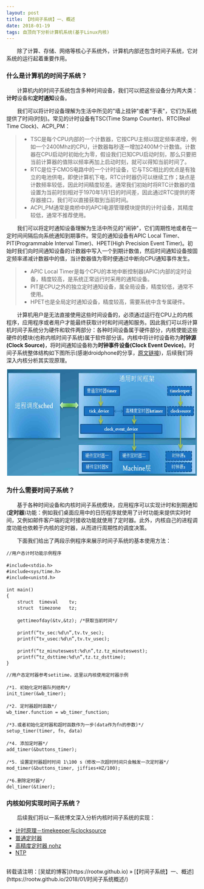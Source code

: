 ```yaml
---
layout: post
title: 【时间子系统】一、概述
date: 2018-01-19 
tags: 自顶向下分析计算机系统(基于Linux内核)
---
```


&emsp;&emsp;除了计算、存储、网络等核心子系统外，计算机内部还包含时间子系统，它对系统的运行起着重要作用。

### 什么是计算机的时间子系统？

&emsp;&emsp;计算机内的时间子系统包含多种时间设备，我们可以把这些设备分为两大类：**计时**设备和**定时通知**设备。

&emsp;&emsp;我们可以将计时设备理解为生活中所见的"墙上挂钟"或者"手表"，它们为系统提供了时间(时刻)。常见的计时设备有TSC(Time Stamp Counter)、RTC(Real Time Clock)、ACPI_PM：

>* TSC是每个CPU内部的一个计数器，它按CPU主频以固定频率递增，例如一个2400Mhz的CPU，计数器每秒逐一增加2400M个计数值。计数器在CPU启动时初始化为零，假设我们已知CPU启动时刻，那么只要把当前计算器的值除以频率再加上启动时刻，就可以得知当前时间了。
>* RTC是位于CMOS电路中的一个计时设备，它与TSC相比的优点是有独立的电池供电，即使计算机下电，RTC计时器仍可以继续工作；缺点是计数频率较低，因此时间精度较差。通常我们初始时将RTC计数器的值设置为当前时刻相对于1970年1月1日的时间差，因此通过RTC提供的寄存器接口，我们可以直接获取到当前时间。
>* ACPI_PM通常是南桥中的APCI电源管理模块提供的计时设备，其精度较低，通常不推荐使用。

&emsp;&emsp;我们可以将定时通知设备理解为生活中所见的"闹钟"，它们周期性地或者在一定时间间隔后向系统通知到期事件。常见的通知设备有APIC Local Timer、PIT(Programmable Interval Timer)、HPET(High Precision Event Timer)。初始时我们向时间通知设备的计数器中写入一个到期计数值，然后时间通知设备按固定频率递减计数器中的值，当计数器值为零时便通过中断向CPU通知事件发生。

>* APIC Local Timer是每个CPU的本地中断控制器(APIC)内部的定时设备，精度较高，是系统正常运行时采用的通知设备。
>* PIT是CPU之外的独立定时通知设备，属全局设备，精度较低，通常不使用。
>* HPET也是全局定时通知设备，精度较高，需要系统中含专属硬件。

&emsp;&emsp;计算机用户是无法直接使用这些时间设备的，必须通过运行在CPU上的内核程序，应用程序或者用户才能最终获取计时和时间通知服务。因此我们可以将计算机时间子系统分为硬件和软件两部分：各种时间设备属于硬件部分，内核使能这些硬件的模块(也称内核时间子系统)属于软件部分该。内核中将计时设备称为**时钟源(Clock Source)**，将时间通知设备称为**时钟事件设备(Clock Event Device)**。时间子系统整体结构如下图所示(感谢droidphone的分享，[原文链接](http://blog.csdn.net/droidphone/article/details/8017604))，后续我们将深入内核分析其实现原理。

<div align="center">
<img src="/images/posts/i440fx/time_1.jpg" height="280" width="500">  
</div> 

### 为什么需要时间子系统？

&emsp;&emsp;基于各种时间设备和内核时间子系统模块，应用程序可以实现计时和到期通知(**定时器**)功能：例如我们桌面应用中的日历程序就使用了计时功能来提供实时时间，又例如邮件客户端的定时接收功能就使用了定时器。此外，内核自己的进程调度功能也依赖于内核的定时器，从而进行周期性的调度决策。

&emsp;&emsp;下面我们给出了两段示例程序来展示时间子系统的基本使用方法：

```
//用户态计时功能示例程序

#include<stdio.h>
#include<sys/time.h>
#include<unistd.h>

int main()
{
    struct  timeval    tv;
    struct  timezone   tz;

    gettimeofday(&tv,&tz); /*获取当前时间*/

    printf(“tv_sec:%d\n”,tv.tv_sec);
    printf(“tv_usec:%d\n”,tv.tv_usec);

    printf(“tz_minuteswest:%d\n”,tz.tz_minuteswest);
    printf(“tz_dsttime:%d\n”,tz.tz_dsttime);
}
```

```
//用户态定时器参考setitime，这里以内核使用定时器示例

/*1. 初始化定时器队列结构*/
init_timer(&wb_timer);

/*2. 定时器超时函数*/
wb_timer.function = wb_timer_function; 

/*3.或者初始化定时器和超时函数作为一步(data作为fn的参数)*/
setup_timer(timer, fn, data)    

/*4. 添加定时器*/
add_timer(&buttons_timer); 

/*5. 设置定时器超时时间 1\100 s（修改一次超时时间只会触发一次定时器*/
mod_timer(&buttons_timer, jiffies+HZ/100); 

/*6.删除定时器*/
del_timer(&timer);
```

### 内核如何实现时间子系统？

&emsp;&emsp;后续我们将以一系统博文深入分析内核时间子系统的实现：

* [计时原理－timekeeper与clocksource](https://rootw.github.io/2018/01/计时/)
* [普通定时器]()
* [高精度定时器 nohz]()
* [NTP]()




<br>
转载请注明：[吴斌的博客](https://rootw.github.io) » [【时间子系统】一、概述](https://rootw.github.io/2018/01/时间子系统概述/) 
